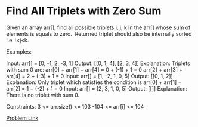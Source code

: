# Find All Triplets with Zero Sum

Given an array arr[], find all possible triplets i, j, k in the arr[] whose sum of elements is equals to zero. 
Returned triplet should also be internally sorted i.e. i<j<k.

Examples:

Input: arr[] = [0, -1, 2, -3, 1]
Output: [[0, 1, 4], [2, 3, 4]]
Explanation: Triplets with sum 0 are:
arr[0] + arr[1] + arr[4] = 0 + (-1) + 1 = 0
arr[2] + arr[3] + arr[4] = 2 + (-3) + 1 = 0
Input: arr[] = [1, -2, 1, 0, 5]
Output: [[0, 1, 2]]
Explanation: Only triplet which satisfies the condition is arr[0] + arr[1] + arr[2] = 1 + (-2) + 1 = 0
Input: arr[] = [2, 3, 1, 0, 5]
Output: [[]]
Explanation: There is no triplet with sum 0.

Constraints:
3 <= arr.size() <= 103
-104 <= arr[i] <= 104

[Problem Link](https://www.geeksforgeeks.org/problems/find-all-triplets-with-zero-sum/1)